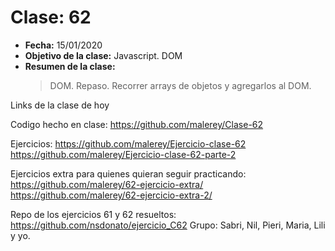 # Clase: 62

- **Fecha:** 15/01/2020
- **Objetivo de la clase:** Javascript. DOM
- **Resumen de la clase:**
  > DOM. Repaso. Recorrer arrays de objetos y agregarlos al DOM.

Links de la clase de hoy

Codigo hecho en clase: https://github.com/malerey/Clase-62

Ejercicios:
https://github.com/malerey/Ejercicio-clase-62
https://github.com/malerey/Ejercicio-clase-62-parte-2

Ejercicios extra para quienes quieran seguir practicando:
https://github.com/malerey/62-ejercicio-extra/
https://github.com/malerey/62-ejercicio-extra-2/

Repo de los ejercicios 61 y 62 resueltos: https://github.com/nsdonato/ejercicio_C62
Grupo: Sabri, Nil, Pieri, Maria, Lili y yo.
